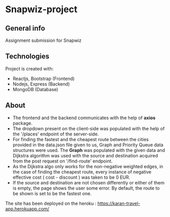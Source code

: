 # Snapwiz-project

## General info
Assignment submission for Snapwiz
	
## Technologies
Project is created with:
* Reactjs, Bootstrap (Frontend)
* Nodejs, Express (Backend)
* MongoDB (Database)

## About
* The frontend and the backend communicates with the help of **axios** package.
* The dropdown present on the client-side was populated with the help of the '/places' endpoint of the server-side.
* For finding the fastest and the cheapest route between the cities provided in the data.json file given to us, Graph and Priority Queue data structures were used. The **Graph** was populated with the given data and Dijkstra algorithm was used with the source and destination acquired from the post request on '/find-route' endpoint.
* As the Dijkstra algo only works for the non-negative weighted edges, in the case of finding the cheapest route, every instance of negative effective cost ( cost - discount ) was taken to be 0 EUR.
* If the source and destination are not chosen differently or either of them is empty, the page shows the user some error. By default, the route to be shown is set to be the fastest one.

The site has been deployed on the heroku : https://karan-travel-app.herokuapp.com/
